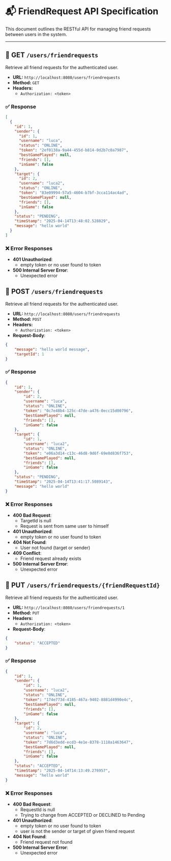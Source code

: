 # 📬 FriendRequest API Specification

This document outlines the RESTful API for managing friend requests between users in the system.

---

## 🔹 GET `/users/friendrequests`

Retrieve all friend requests for the authenticated user.

- **URL:** `http://localhost:8080/users/friendrequests`
- **Method:** `GET`
- **Headers:**
    - `Authorization: <token>`

### ✅ Response

```json
[
  {
    "id": 1,
    "sender": {
      "id": 1,
      "username": "luca",
      "status": "ONLINE",
      "token": "2ef0138a-9a44-455d-b814-0d2b7c0a7987",
      "bestGamePlayed": null,
      "friends": [],
      "inGame": false
    },
    "target": {
      "id": 2,
      "username": "luca2",
      "status": "ONLINE",
      "token": "83e09994-57a5-4604-b7bf-3cca114ac4ad",
      "bestGamePlayed": null,
      "friends": [],
      "inGame": false
    },
    "status": "PENDING",
    "timeStamp": "2025-04-14T13:48:02.528829",
    "message": "hello world"
  }
]
```
###  ❌ Error Responses
- **401 Unauthorized**:
    - empty token or no user found to token
- **500 Internal Server Error**:
    - Unexpected error


## 🔹 POST `/users/friendrequests`

Retrieve all friend requests for the authenticated user.

- **URL:** `http://localhost:8080/users/friendrequests`
- **Method:** `POST`
- **Headers:**
    - `Authorization: <token>`
- **Request-Body**:

```json
{
    "message": "hello world message",
    "targetId": 1
}
```

### ✅ Response

```json
{
    "id": 1,
    "sender": {
        "id": 2,
        "username": "luca",
        "status": "ONLINE",
        "token": "0c7e48b4-125c-47de-a476-0ecc15d00796",
        "bestGamePlayed": null,
        "friends": [],
        "inGame": false
    },
    "target": {
        "id": 1,
        "username": "luca2",
        "status": "ONLINE",
        "token": "e06a3d14-c13c-46d8-9d6f-69e0d836f753",
        "bestGamePlayed": null,
        "friends": [],
        "inGame": false
    },
    "status": "PENDING",
    "timeStamp": "2025-04-14T13:41:17.5089143",
    "message": "hello world"
}
```
###  ❌ Error Responses
- **400 Bad Request**:
    - TargetId is null
    - Request is sent from same user to himself
- **401 Unauthorized**:
    - empty token or no user found to token
- **404 Not Found**:
    - User not found (target or sender)
- **409 Conflict**:
    - Friend request already exists
- **500 Internal Server Error**:
    - Unexpected error


## 🔹 PUT `/users/friendrequests/{friendRequestId}`

Retrieve all friend requests for the authenticated user.

- **URL:** `http://localhost:8080/users/friendrequests/1`
- **Method:** `PUT`
- **Headers:**
    - `Authorization: <token>`
- **Request-Body**:

```json
{
    "status": "ACCEPTED"
}
```
### ✅ Response

```json
{
    "id": 1,
    "sender": {
        "id": 1,
        "username": "luca2",
        "status": "ONLINE",
        "token": "174e773d-4185-467a-9402-8881d4990e4c",
        "bestGamePlayed": null,
        "friends": [],
        "inGame": false
    },
    "target": {
        "id": 2,
        "username": "luca",
        "status": "ONLINE",
        "token": "7d6d3edd-ecd3-4e1e-8378-1118a1463647",
        "bestGamePlayed": null,
        "friends": [],
        "inGame": false
    },
    "status": "ACCEPTED",
    "timeStamp": "2025-04-14T14:13:49.276957",
    "message": "hello world"
}
```
###  ❌ Error Responses
- **400 Bad Request**:
    - RequestId is null
    - Trying to change from ACCEPTED or DECLINED to Pending
- **401 Unauthorized**:
    - empty token or no user found to token 
    - user is not the sender or target of given friend request
- **404 Not Found**:
  - Friend request not found
- **500 Internal Server Error**:
    - Unexpected error
